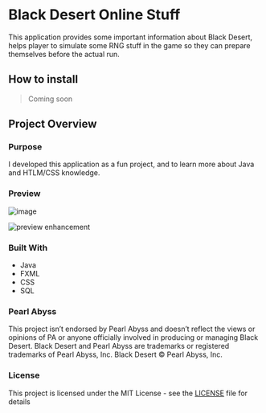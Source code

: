# Black Desert Online Stuff
This application provides some important information about Black Desert, helps player to simulate some RNG stuff in the game so they can prepare themselves before the actual run.

## How to install
> Coming soon

## Project Overview

### Purpose
I developed this application as a fun project, and to learn more about Java and HTLM/CSS knowledge.

### Preview 

![image](https://user-images.githubusercontent.com/73376155/135859982-c21f8e2f-27c4-4b34-8658-05b280bcabf3.png)

![preview enhancement](https://user-images.githubusercontent.com/73376155/136763446-f69c0a94-7682-4d43-bbd0-d24ec04ddf48.gif)


### Built With
- Java
- FXML
- CSS
- SQL


### Pearl Abyss
This project isn’t endorsed by Pearl Abyss and doesn’t reflect the views or opinions of PA or anyone officially involved in producing or managing Black Desert. Black Desert and Pearl Abyss are trademarks or registered trademarks of Pearl Abyss, Inc. Black Desert © Pearl Abyss, Inc.

### License
This project is licensed under the MIT License - see the [LICENSE](https://github.com/MManoah/league-profile-tool/blob/master/LICENSE) file for details
